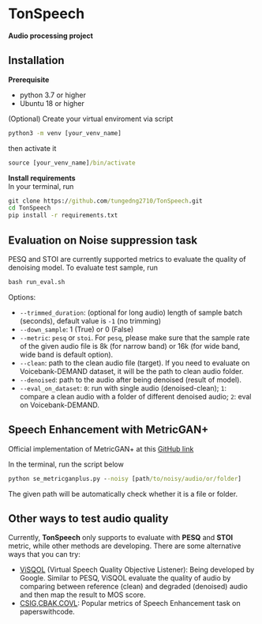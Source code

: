 # TonSpeech
**Audio processing project**

## Installation
**Prerequisite** <br />
* python 3.7 or higher
* Ubuntu 18 or higher
  
(Optional) Create your virtual enviroment via script <br />
```bat 
python3 -m venv [your_venv_name]
```
then activate it <br />
```bat
source [your_venv_name]/bin/activate
``` 

**Install requirements** <br />
In your terminal, run <br />
```bat 
git clone https://github.com/tungedng2710/TonSpeech.git
cd TonSpeech 
pip install -r requirements.txt
```


## Evaluation on Noise suppression task
PESQ and STOI are currently supported metrics to evaluate the quality of denoising model. To evaluate test sample, run 
```bat
bash run_eval.sh
```
Options:<br />
* ```--trimmed_duration```: (optional for long audio) length of sample batch (seconds), default value is ```-1``` (no trimming) 
* ```--down_sample```: 1 (True) or 0 (False)
* ```--metric```: ```pesq``` or ```stoi```. For ```pesq```, please make sure that the sample rate of the given audio file is 8k (for narrow band) or 16k (for wide band, wide band is default option). 
* ```--clean```: path to the clean audio file (target). If you need to evaluate on Voicebank-DEMAND dataset, it will be the path to clean audio folder.
* ```--denoised```: path to the audio after being denoised (result of model).
* ```--eval_on_dataset```: ```0```: run with single audio (denoised-clean); ```1```: compare a clean audio with a folder of different denoised audio; ```2```: eval on Voicebank-DEMAND.

## Speech Enhancement with MetricGAN+
Official implementation of MetricGAN+ at this [GitHub link](https://github.com/speechbrain/speechbrain/tree/develop/recipes/Voicebank/enhance/MetricGAN)

In the terminal, run the script below
```bat
python se_metricganplus.py --noisy [path/to/noisy/audio/or/folder]
```
The given path will be automatically check whether it is a file or folder.

## Other ways to test audio quality
Currently, **TonSpeech** only supports to evaluate with **PESQ** and **STOI** metric, while other methods are developing. There are some alternative ways that you can try: <br />
* [ViSQOL](https://github.com/google/visqol) (Virtual Speech Quality Objective Listener): Being developed by Google. Similar to PESQ, ViSQOL evaluate the quality of audio by comparing between reference (clean) and degraded (denoised) audio and then map the result to MOS score.
* [CSIG,CBAK,COVL](https://github.com/usimarit/semetrics): Popular metrics of Speech Enhancement task on paperswithcode.
